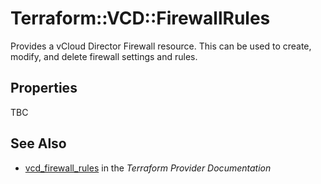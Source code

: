 # Terraform::VCD::FirewallRules

Provides a vCloud Director Firewall resource. This can be used to create,
modify, and delete firewall settings and rules.

## Properties

TBC

## See Also

* [vcd_firewall_rules](https://www.terraform.io/docs/providers/vcd/r/firewall_rules.html) in the _Terraform Provider Documentation_